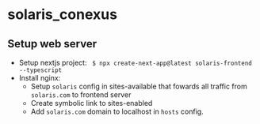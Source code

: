 # solaris_conexus
## Setup web server
- Setup nextjs project:
``` $ npx create-next-app@latest solaris-frontend --typescript```
- Install nginx:
    + Setup `solaris` config in sites-available that fowards all traffic from `solaris.com` to frontend server
    + Create symbolic link to sites-enabled
    + Add `solaris.com` domain to localhost in `hosts` config.